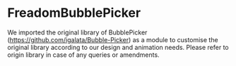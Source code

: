 # FreadomBubblePicker
We imported the original library of BubblePicker (https://github.com/igalata/Bubble-Picker) as a module to customise the original library according to our design and animation needs. Please refer to origin library in case of any queries or amendments.
